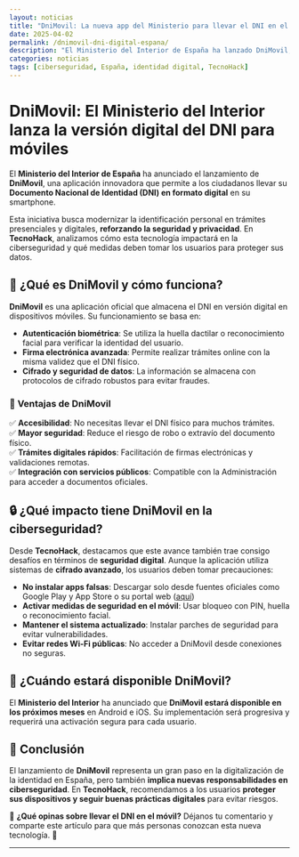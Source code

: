 ```yaml
---
layout: noticias
title: "DniMovil: La nueva app del Ministerio para llevar el DNI en el móvil"
date: 2025-04-02
permalink: /dnimovil-dni-digital-espana/
description: "El Ministerio del Interior de España ha lanzado DniMovil, una aplicación que permite llevar el DNI en formato digital en el móvil. Descubre cómo funciona, sus ventajas y su impacto en la ciberseguridad con TecnoHack."
categories: noticias
tags: [ciberseguridad, España, identidad digital, TecnoHack]
---
```


# DniMovil: El Ministerio del Interior lanza la versión digital del DNI para móviles  

El **Ministerio del Interior de España** ha anunciado el lanzamiento de **DniMovil**, una aplicación innovadora que permite a los ciudadanos llevar su **Documento Nacional de Identidad (DNI) en formato digital** en su smartphone.  

Esta iniciativa busca modernizar la identificación personal en trámites presenciales y digitales, **reforzando la seguridad y privacidad**. En **TecnoHack**, analizamos cómo esta tecnología impactará en la ciberseguridad y qué medidas deben tomar los usuarios para proteger sus datos.  

## 📱 ¿Qué es DniMovil y cómo funciona?  

**DniMovil** es una aplicación oficial que almacena el DNI en versión digital en dispositivos móviles. Su funcionamiento se basa en:  

- **Autenticación biométrica**: Se utiliza la huella dactilar o reconocimiento facial para verificar la identidad del usuario.  
- **Firma electrónica avanzada**: Permite realizar trámites online con la misma validez que el DNI físico.  
- **Cifrado y seguridad de datos**: La información se almacena con protocolos de cifrado robustos para evitar fraudes.  

### 📌 **Ventajas de DniMovil**  

✅ **Accesibilidad**: No necesitas llevar el DNI físico para muchos trámites.  
✅ **Mayor seguridad**: Reduce el riesgo de robo o extravío del documento físico.  
✅ **Trámites digitales rápidos**: Facilitación de firmas electrónicas y validaciones remotas.  
✅ **Integración con servicios públicos**: Compatible con la Administración para acceder a documentos oficiales.  

## 🔒 ¿Qué impacto tiene DniMovil en la ciberseguridad?  

Desde **TecnoHack**, destacamos que este avance también trae consigo desafíos en términos de **seguridad digital**. Aunque la aplicación utiliza sistemas de **cifrado avanzado**, los usuarios deben tomar precauciones:  

- **No instalar apps falsas**: Descargar solo desde fuentes oficiales como Google Play y App Store o su portal web ([aquí](https://www.midni.gob.es/))  
- **Activar medidas de seguridad en el móvil**: Usar bloqueo con PIN, huella o reconocimiento facial.  
- **Mantener el sistema actualizado**: Instalar parches de seguridad para evitar vulnerabilidades.  
- **Evitar redes Wi-Fi públicas**: No acceder a DniMovil desde conexiones no seguras.  

## 📅 ¿Cuándo estará disponible DniMovil?  

El **Ministerio del Interior** ha anunciado que **DniMovil estará disponible en los próximos meses** en Android e iOS. Su implementación será progresiva y requerirá una activación segura para cada usuario.  

## 📢 Conclusión  

El lanzamiento de **DniMovil** representa un gran paso en la digitalización de la identidad en España, pero también **implica nuevas responsabilidades en ciberseguridad**. En **TecnoHack**, recomendamos a los usuarios **proteger sus dispositivos y seguir buenas prácticas digitales** para evitar riesgos.  

💬 **¿Qué opinas sobre llevar el DNI en el móvil?** Déjanos tu comentario y comparte este artículo para que más personas conozcan esta nueva tecnología. 🚀  

---
